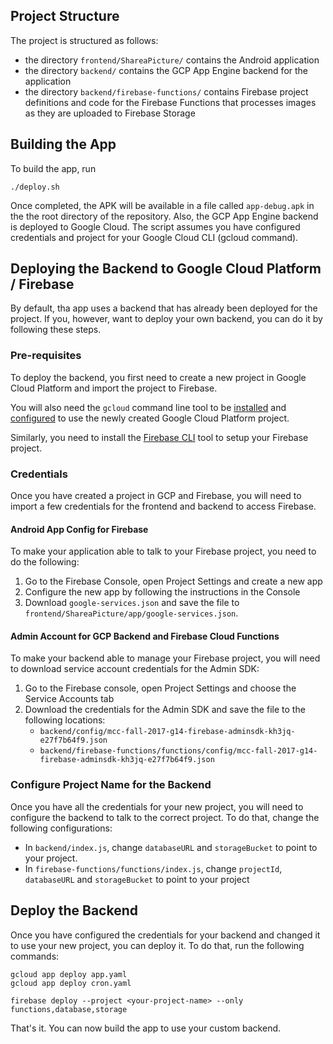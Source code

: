 ## Project Structure
The project is structured as follows:
* the directory `frontend/ShareaPicture/` contains the Android application
* the directory `backend/` contains the GCP App Engine backend for the application
* the directory `backend/firebase-functions/` contains Firebase project
  definitions and code for the Firebase Functions that processes images
  as they are uploaded to Firebase Storage

## Building the App

To build the app, run
```
./deploy.sh
```

Once completed, the APK will be available in a file called `app-debug.apk`
in the the root directory of the repository. Also, the GCP App Engine
backend is deployed to Google Cloud. The script assumes you have
configured credentials and project for your Google Cloud CLI (gcloud
command).

## Deploying the Backend to Google Cloud Platform / Firebase
By default, tha app uses a backend that has already been deployed for the
project. If you, however, want to deploy your own backend, you can do it
by following these steps.

### Pre-requisites
To deploy the backend, you first need to create a new project in
Google Cloud Platform and import the project to Firebase.

You will also need the `gcloud` command line tool to be
[installed](https://cloud.google.com/sdk/downloads) and
[configured](https://cloud.google.com/sdk/docs/initializing) to use
the newly created Google Cloud Platform project.

Similarly, you need to install the [Firebase CLI](https://firebase.google.com/docs/cli/)
tool to setup your Firebase project.

### Credentials
Once you have created a project in GCP and Firebase, you will need
to import a few credentials for the frontend and backend to access
Firebase.

#### Android App Config for Firebase
To make your application able to talk to your Firebase project,
you need to do the following:

1. Go to the Firebase Console, open Project Settings and create a new app
2. Configure the new app by following the instructions in the Console
3. Download `google-services.json` and save the file to
   `frontend/ShareaPicture/app/google-services.json`.

#### Admin Account for GCP Backend and Firebase Cloud Functions
To make your backend able to manage your Firebase project, you
will need to download service account credentials for the Admin
SDK:

1. Go to the Firebase console, open Project Settings and choose the Service Accounts tab
2. Download the credentials for the Admin SDK and save the file to
   the following locations:
   * `backend/config/mcc-fall-2017-g14-firebase-adminsdk-kh3jq-e27f7b64f9.json`
   * `backend/firebase-functions/functions/config/mcc-fall-2017-g14-firebase-adminsdk-kh3jq-e27f7b64f9.json`

### Configure Project Name for the Backend
Once you have all the credentials for your new project, you will need to
configure the backend to talk to the correct project. To do that, change the
following configurations:

* In `backend/index.js`, change `databaseURL` and `storageBucket` to point to
  your project.
* In `firebase-functions/functions/index.js`, change `projectId`, `databaseURL`
  and `storageBucket` to point to your project

## Deploy the Backend
Once you have configured the credentials for your backend and changed it
to use your new project, you can deploy it. To do that, run the following
commands:

```
gcloud app deploy app.yaml
gcloud app deploy cron.yaml

firebase deploy --project <your-project-name> --only functions,database,storage
```

That's it. You can now build the app to use your custom backend.
